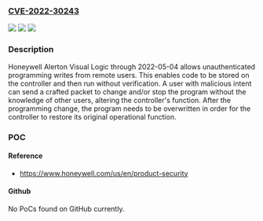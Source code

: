 ### [CVE-2022-30243](https://cve.mitre.org/cgi-bin/cvename.cgi?name=CVE-2022-30243)
![](https://img.shields.io/static/v1?label=Product&message=n%2Fa&color=blue)
![](https://img.shields.io/static/v1?label=Version&message=n%2Fa&color=blue)
![](https://img.shields.io/static/v1?label=Vulnerability&message=n%2Fa&color=brighgreen)

### Description

Honeywell Alerton Visual Logic through 2022-05-04 allows unauthenticated programming writes from remote users. This enables code to be stored on the controller and then run without verification. A user with malicious intent can send a crafted packet to change and/or stop the program without the knowledge of other users, altering the controller's function. After the programming change, the program needs to be overwritten in order for the controller to restore its original operational function.

### POC

#### Reference
- https://www.honeywell.com/us/en/product-security

#### Github
No PoCs found on GitHub currently.

